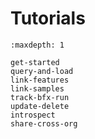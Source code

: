 # Tutorials

```{toctree}
:maxdepth: 1

get-started
query-and-load
link-features
link-samples
track-bfx-run
update-delete
introspect
share-cross-org
```

